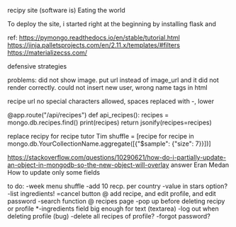 recipy site (software is) Eating the world 

To deploy the site, i started right at the beginning by installing flask and 



ref:
https://pymongo.readthedocs.io/en/stable/tutorial.html
https://jinja.palletsprojects.com/en/2.11.x/templates/#filters
https://materializecss.com/

defensive strategies

problems: 
did not show image. put url instead of image_url and it did not render correctly.
could not insert new user, wrong name tags in html

recipe url no special characters allowed, spaces replaced with -, lower

@app.route("/api/recipes")
def api_recipes():
    recipes = mongo.db.recipes.find()
    print(recipes)
    return jsonify(recipes=recipes)

replace recipy for recipe
tutor Tim
shuffle = [recipe for recipe in mongo.db.YourCollectionName.aggregate([{"$sample": {"size": 7}}])]    

https://stackoverflow.com/questions/10290621/how-do-i-partially-update-an-object-in-mongodb-so-the-new-object-will-overlay answer Eran Medan
How to update only some fields

to do: 
-week menu shuffle
-add 10 recp. per country
-value in stars option?
-list ingredients!
=cancel button @ add recipe, and edit profile, and edit password
-search function @ recipes page
-pop up before deleting recipy or profile
*-ingredients field big enough for text (textarea)
-log out when deleting profile (bug) 
-delete all recipes of profile?
-forgot password?

